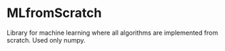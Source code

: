 # MLfromScratch
Library for machine learning where all algorithms are implemented from scratch. Used only numpy.
